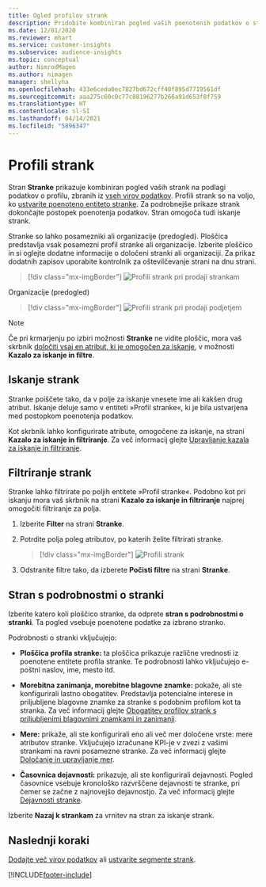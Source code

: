 ```yaml
---
title: Ogled profilov strank
description: Pridobite kombiniran pogled vaših poenotenih podatkov o strankah.
ms.date: 12/01/2020
ms.reviewer: mhart
ms.service: customer-insights
ms.subservice: audience-insights
ms.topic: conceptual
author: NimrodMagen
ms.author: nimagen
manager: shellyha
ms.openlocfilehash: 433e6ceda0ec7827bd672cff40f895d7719561df
ms.sourcegitcommit: aaa275c60c0c77c88196277b266a91d653f8f759
ms.translationtype: HT
ms.contentlocale: sl-SI
ms.lasthandoff: 04/14/2021
ms.locfileid: "5896347"
---
```

# <a name="customer-profiles"></a>Profili strank

Stran **Stranke** prikazuje kombiniran pogled vaših strank na podlagi podatkov o profilu, zbranih iz [vseh virov podatkov](data-sources.md). Profili strank so na voljo, ko [ustvarite poenoteno entiteto stranke](data-unification.md). Za podrobnejše prikaze strank dokončajte postopek poenotenja podatkov. Stran omogoča tudi iskanje strank.

Stranke so lahko posamezniki ali organizacije (predogled). Ploščica predstavlja vsak posamezni profil stranke ali organizacije. Izberite ploščico in si oglejte dodatne informacije o določeni stranki ali organizaciji. Za prikaz dodatnih zapisov uporabite kontrolnik za oštevilčevanje strani na dnu strani.

> [!div class="mx-imgBorder"] 
> ![Profili strank pri prodaji strankam](media/profiles-customers.png "Profili strank pri prodaji strankam")

Organizacije (predogled)
> [!div class="mx-imgBorder"] 
> ![Profili strank pri prodaji podjetjem](media/profile-customers-b2b.png "Profili strank pri prodaji podjetjem")

> [!NOTE]
> Če pri krmarjenju po izbiri možnosti **Stranke** ne vidite ploščic, mora vaš skrbnik [določiti vsaj en atribut, ki je omogočen za iskanje](search-filter-index.md), v možnosti **Kazalo za iskanje in filtre**.

## <a name="search-for-customers"></a>Iskanje strank

Stranke poiščete tako, da v polje za iskanje vnesete ime ali kakšen drug atribut. Iskanje deluje samo v entiteti »Profil stranke«, ki je bila ustvarjena med postopkom poenotenja podatkov.

Kot skrbnik lahko konfigurirate atribute, omogočene za iskanje, na strani **Kazalo za iskanje in filtriranje**. Za več informacij glejte [Upravljanje kazala za iskanje in filtriranje](search-filter-index.md).

## <a name="filter-customers"></a>Filtriranje strank

Stranke lahko filtrirate po poljih entitete »Profil stranke«. Podobno kot pri iskanju mora vaš skrbnik na strani **Kazalo za iskanje in filtriranje** najprej omogočiti filtriranje za polja.

1. Izberite **Filter** na strani **Stranke**.

2. Potrdite polja poleg atributov, po katerih želite filtrirati stranke.

   > [!div class="mx-imgBorder"] 
   > ![Profili strank](media/profiles-customers3.png "Profili strank")

3. Odstranite filtre tako, da izberete **Počisti filtre** na strani **Stranke**.

##  <a name="customer-details-page"></a>Stran s podrobnostmi o stranki

Izberite katero koli ploščico stranke, da odprete **stran s podrobnostmi o stranki**. Ta pogled vsebuje poenotene podatke za izbrano stranko.

Podrobnosti o stranki vključujejo:

-   **Ploščica profila stranke:** ta ploščica prikazuje različne vrednosti iz poenotene entitete profila stranke. Te podrobnosti lahko vključujejo e-poštni naslov, ime, mesto itd. 

-   **Morebitna zanimanja, morebitne blagovne znamke:** pokaže, ali ste konfigurirali lastno obogatitev. Predstavlja potencialne interese in priljubljene blagovne znamke za stranke s podobnim profilom kot ta stranka. Za več informacij glejte [Obogatitev profilov strank s priljubljenimi blagovnimi znamkami in zanimanji](enrichment-microsoft.md).

-   **Mere:** prikaže, ali ste konfigurirali eno ali več mer določene vrste: mere atributov stranke. Vključujejo izračunane KPI-je v zvezi z vašimi strankami na ravni posamezne stranke. Za več informacij glejte [Določanje in upravljanje mer](measures.md).

-   **Časovnica dejavnosti:** prikazuje, ali ste konfigurirali dejavnosti. Pogled časovnice vsebuje kronološko razvrščene dejavnosti te stranke, pri čemer se začne z najnovejšo dejavnostjo. Za več informacij glejte [Dejavnosti stranke](activities.md).

Izberite **Nazaj k strankam** za vrnitev na stran za iskanje strank.

## <a name="next-steps"></a>Naslednji koraki

[Dodajte več virov podatkov](data-sources.md) ali [ustvarite segmente strank](segments.md).


[!INCLUDE[footer-include](../includes/footer-banner.md)]